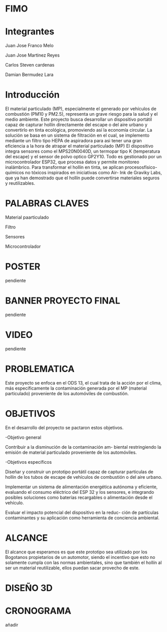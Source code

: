 # FIMO
# Integrantes

Juan Jose Franco Melo

Juan Jose Martinez Reyes

Carlos Steven cardenas

Damian Bermudez Lara

# Introducción

El material particulado (MP), especialmente el generado por vehículos de combustión (PM10 y PM2.5), representa un grave riesgo para la salud y el medio ambiente. Este proyecto busca desarrollar un dispositivo portátil capaz de capturar hollín directamente del escape o del aire urbano y convertirlo en tinta ecológica, promoviendo así la economía circular. La solución se basa en un sistema de filtración en el cual, se implemento mediante un filtro tipo HEPA de aspiradora para asi tener una gran eficiencia a la hora de atrapar el material particulado (MP) El dispositivo integra sensores como el MPS20N0040D, un termopar tipo K (temperatura del escape) y el sensor de polvo optico GP2Y10. Todo es gestionado por un microcontrolador ESP32, que procesa datos y permite monitoreo inalámbrico. Para transformar el hollín en tinta, se aplican procesosfísico-químicos no tóxicos inspirados en iniciativas como Air- Ink de Graviky Labs, que ya han demostrado que el hollín puede convertirse materiales seguros y reutilizables.

# PALABRAS CLAVES

Material paarticulado

Filtro

Sensores 

Microcontrolador

# POSTER

pendiente

# BANNER PROYECTO FINAL

pendiente

# VIDEO

pendiente

# PROBLEMATICA

Este proyecto se enfoca en el ODS 13, el cual trata de la acción por el clima, más específicamente la contaminación generada por el MP (material particulado) proveniente de los automóviles de combustión.


# OBJETIVOS

En el desarrollo del proyecto se pactaron estos objetivos.

-Objetivo general

Contribuir a la disminución de la contaminación am-
biental restringiendo la emisión de material particulado
proveniente de los automóviles.

-Objetivos específicos

Diseñar y construir un prototipo portátil capaz de
capturar particulas de hollin de los tubos de escape de
vehículos de combustión o del aire urbano.

Implementar un sistema de alimentación energética
autónoma y eficiente, evaluando el consumo eléctrico
del ESP 32 y los sensores, e integrando posibles
soluciones como baterías recargables o alimentación
desde el vehículo.


Evaluar el impacto potencial del dispositivo en la reduc-
ción de partículas contaminantes y su aplicación como
herramienta de conciencia ambiental.


# ALCANCE

El alcance que esperamos es que este prototipo sea utilizado por los Bogotanos propietarios de un automotor, siendo el incentivo que esto no solamente cumpla con las normas ambientales, sino que también el hollín al ser un material reutilizable, ellos puedan sacar provecho de este.

# DISEÑO 3D

[](https://github.com/DamainBL/FIMO-/blob/main/github1.png)
[](https://github.com/DamainBL/FIMO-/blob/main/github2.png)

# CRONOGRAMA

añadir

